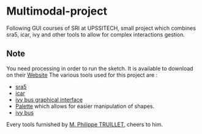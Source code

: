 # Multimodal-project
Following GUI courses of SRI at UPSSITECH, small project which combines sra5, icar, ivy and other tools to allow for complex interactions gestion.

## Note
You need processing in order to run the sketch. It is available to download on their [Website](https://processing.org/download/)
The various tools used for this project are :
- [sra5](https://github.com/truillet/upssitech/blob/master/SRI/3A/IHM/TP/sra5.zip)
- [icar](https://github.com/truillet/upssitech/blob/master/SRI/3A/IHM/TP/Outils/icar.1.2.zip)
- [ivy bus graphical interface](https://github.com/truillet/upssitech/blob/master/SRI/3A/IHM/TP/Outils/visionneur_1_2.zip)
- [Palette](https://github.com/truillet/upssitech/blob/master/SRI/3A/IHM/TP/Code/Palette.zip) which allows for easier manipulation of shapes.
- [ivy bus](https://github.com/truillet/upssitech/blob/master/SRI/3A/ID/TP/Code/ivy-java-1.2.18.jar)

Every tools furnished by [M. Philippe TRUILLET](https://github.com/truillet), cheers to him.
